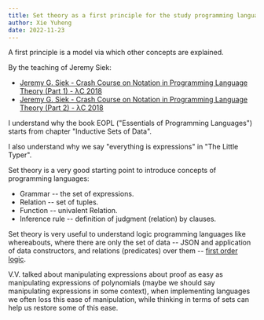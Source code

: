 ```yaml
---
title: Set theory as a first principle for the study programming languages
author: Xie Yuheng
date: 2022-11-23
---
```


A first principle is a model via which other concepts are explained.

By the teaching of Jeremy Siek:

- [Jeremy G. Siek - Crash Course on Notation in Programming Language Theory (Part 1) - λC 2018](https://www.youtube.com/watch?v=vU3caZPtT2I)
- [Jeremy G. Siek - Crash Course on Notation in Programming Language Theory (Part 2) - λC 2018](https://www.youtube.com/watch?v=MhuK_aepu1Y)

I understand why the book EOPL ("Essentials of Programming Languages")
starts from chapter "Inductive Sets of Data".

I also understand why we say "everything is expressions" in "The Little Typer".

Set theory is a very good starting point to introduce concepts of programming languages:

- Grammar -- the set of expressions.
- Relation -- set of tuples.
- Function -- univalent Relation.
- Inference rule -- definition of judgment (relation) by clauses.

Set theory is very useful to understand logic programming languages like whereabouts,
where there are only the set of data -- JSON and application of data constructors,
and relations (predicates) over them -- [first order logic](https://en.wikipedia.org/wiki/First-order_logic).

V.V. talked about manipulating expressions about proof
as easy as manipulating expressions of polynomials
(maybe we should say manipulating expressions in some context),
when implementing languages we often loss this ease of manipulation,
while thinking in terms of sets can help us restore some of this ease.
